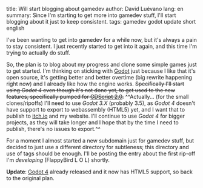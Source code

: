title: Will start blogging about gamedev
author: David Luévano
lang: en
summary: Since I'm starting to get more into gamedev stuff, I'll start blogging about it just to keep consistent.
tags: gamedev
	godot
	update
	short
	english

I've been wanting to get into gamedev for a while now, but it's always a pain to stay consistent. I just recently started to get into it again, and this time I'm trying to actually do stuff.

So, the plan is to blog about my progress and clone some simple games just to get started. I'm thinking on sticking with [Godot](https://godotengine.org/) just because I like that it's open source, it's getting better and better overtime (big rewrite happening right now) and I already like how the engine works. ~~Specifically I'll start using *Godot 4* even though it's not done yet, to get used to the new features, specifically pumped for [GDScript 2.0](https://godotengine.org/article/gdscript-progress-report-feature-complete-40).~~ ^^Actually... (for the small clones/ripoffs) I'll need to use *Godot 3.X* (probably 3.5), as *Godot 4* doesn't have support to export to webassembly (HTML5) yet, and I want that to publish to [itch.io](https://itch.io/) and my website. I'll continue to use *Godot 4* for bigger projects, as they will take longer and I hope that by the time I need to publish, there's no issues to export.^^

For a moment I almost started a new subdomain just for gamedev stuff, but decided to just use a different directory for subtleness; this directory and use of tags should be enough. I'll be posting the entry about the first rip-off I'm *developing* (FlappyBird L O L) shortly.

**Update**: [Godot 4](https://godotengine.org/article/godot-4-0-sets-sail/) already released and it now has HTML5 support, so back to the original plan.
